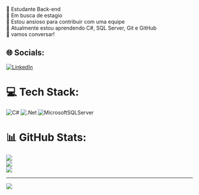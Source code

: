 🔭 Estudante Back-end<br>👯 Em busca de estagio<br>🤝 Estou ansioso para contribuir com uma equipe<br>🌱 Atualmente estou aprendendo C#, SQL Server, Git e GitHub<br>💬 vamos conversar!


## 🌐 Socials:
[![LinkedIn](https://img.shields.io/badge/LinkedIn-%230077B5.svg?logo=linkedin&logoColor=white)](https://linkedin.com/in/joaopaulolimaw) 

# 💻 Tech Stack:
![C#](https://img.shields.io/badge/c%23-%23239120.svg?style=for-the-badge&logo=csharp&logoColor=white) ![.Net](https://img.shields.io/badge/.NET-5C2D91?style=for-the-badge&logo=.net&logoColor=white) ![MicrosoftSQLServer](https://img.shields.io/badge/Microsoft%20SQL%20Server-CC2927?style=for-the-badge&logo=microsoft%20sql%20server&logoColor=white)
# 📊 GitHub Stats:
![](https://github-readme-stats.vercel.app/api?username=devjoaolimaw&theme=nightowl&hide_border=false&include_all_commits=false&count_private=false)<br/>
![](https://github-readme-streak-stats.herokuapp.com/?user=devjoaolimaw&theme=nightowl&hide_border=false)<br/>
![](https://github-readme-stats.vercel.app/api/top-langs/?username=devjoaolimaw&theme=nightowl&hide_border=false&include_all_commits=false&count_private=false&layout=compact)

---
[![](https://visitcount.itsvg.in/api?id=devjoaolimaw&icon=0&color=0)](https://visitcount.itsvg.in)

<!-- Proudly created with GPRM ( https://gprm.itsvg.in ) -->
